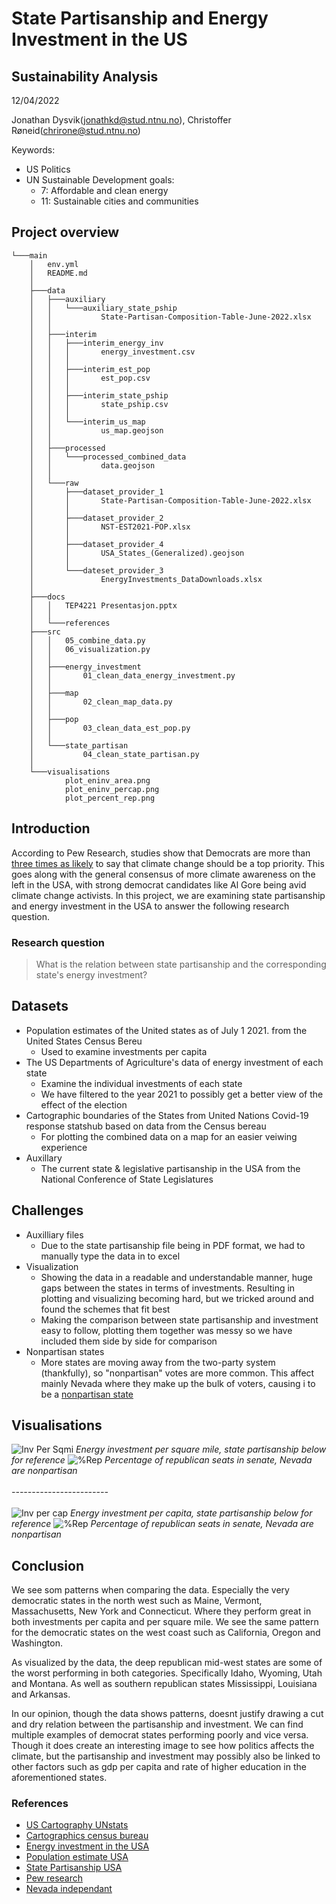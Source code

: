 # State Partisanship and Energy Investment in the US
## Sustainability Analysis
12/04/2022

Jonathan Dysvik(jonathkd@stud.ntnu.no), Christoffer Røneid(chrirone@stud.ntnu.no)

Keywords:
* US Politics
* UN Sustainable Development goals:
    * 7: Affordable and clean energy
    * 11: Sustainable cities and communities

## Project overview
```
└───main
    │   env.yml
    │   README.md
    │
    ├───data
    │   ├───auxiliary
    │   │   └───auxiliary_state_pship
    │   │           State-Partisan-Composition-Table-June-2022.xlsx
    │   │
    │   ├───interim
    │   │   ├───interim_energy_inv
    │   │   │       energy_investment.csv
    │   │   │
    │   │   ├───interim_est_pop
    │   │   │       est_pop.csv
    │   │   │
    │   │   ├───interim_state_pship
    │   │   │       state_pship.csv
    │   │   │
    │   │   └───interim_us_map
    │   │           us_map.geojson
    │   │
    │   ├───processed
    │   │   └───processed_combined_data
    │   │           data.geojson
    │   │
    │   └───raw
    │       ├───dataset_provider_1
    │       │       State-Partisan-Composition-Table-June-2022.xlsx
    │       │
    │       ├───dataset_provider_2
    │       │       NST-EST2021-POP.xlsx
    │       │
    │       ├───dataset_provider_4
    │       │       USA_States_(Generalized).geojson
    │       │
    │       └───dateset_provider_3
    │               EnergyInvestments_DataDownloads.xlsx
    │
    ├───docs
    │   │   TEP4221 Presentasjon.pptx
    │   │
    │   └───references
    ├───src
    │   │   05_combine_data.py
    │   │   06_visualization.py
    │   │
    │   ├───energy_investment
    │   │       01_clean_data_energy_investment.py
    │   │
    │   ├───map
    │   │       02_clean_map_data.py
    │   │
    │   ├───pop
    │   │       03_clean_data_est_pop.py
    │   │
    │   └───state_partisan
    │           04_clean_state_partisan.py
    │
    └───visualisations
            plot_eninv_area.png
            plot_eninv_percap.png
            plot_percent_rep.png
```

## Introduction
According to Pew Research, studies show that Democrats are more than [three times as likely](https://www.pewresearch.org/fact-tank/2020/02/28/more-americans-see-climate-change-as-a-priority-but-democrats-are-much-more-concerned-than-republicans/) to say that climate change should be a top priority. This goes along with the general consensus of more climate awareness on the left in the USA, with strong democrat candidates like Al Gore being avid climate change activists. In this project, we are examining state partisanship and energy investment in the USA to answer the following research question.

### Research question
> What is the relation between state partisanship and the corresponding state's energy investment?
 
## Datasets

* Population estimates of the United states as of July 1 2021. from the United States Census Bereu
    * Used to examine investments per capita 
* The US Departments of Agriculture's data of energy investment of each state
    * Examine the individual investments of each state
    * We have filtered to the year 2021 to possibly get a better view of the effect of the election
* Cartographic boundaries of the States from United Nations Covid-19 response statshub based on data from the Census bereau
    * For plotting the combined data on a map for an easier veiwing experience
* Auxillary
    * The current state & legislative partisanship in the USA from the National Conference of State Legislatures

## Challenges
* Auxilliary files
    * Due to the state partisanship file being in PDF format, we had to manually type the data in to excel
* Visualization
    * Showing the data in a readable and understandable manner, huge gaps between the states in terms of investments. Resulting in plotting and visualizing becoming hard, but we tricked around and found the schemes that fit best
    * Making the comparison between state partisanship and investment easy to follow, plotting them together was messy so we have included them side by side for comparison
* Nonpartisan states
    * More states are moving away from the two-party system (thankfully), so "nonpartisan" votes are more common. This affect mainly Nevada where they make up the bulk of voters, causing i to be a [nonpartisan state](https://thenevadaindependent.com/article/nonpartisan-power)

## Visualisations



![Inv Per Sqmi](visualisations/plot_eninv_area.png)
*Energy investment per square mile, state partisanship below for reference*
![%Rep](visualisations/plot_percent_rep.png)
*Percentage of republican seats in senate, Nevada are nonpartisan*
<br>
<br>
*------------------------*
<br>
<br>
![Inv per cap](visualisations/plot_eninv_percap.png)
*Energy investment per capita, state partisanship below for reference*
![%Rep](visualisations/plot_percent_rep.png)
*Percentage of republican seats in senate, Nevada are nonpartisan*

## Conclusion
We see som patterns when comparing the data. Especially the very democratic states in the north west such as Maine, Vermont, Massachusetts, New York and Connecticut. Where they perform great in both investments per capita and per square mile. We see the same pattern for the democratic states on the west coast such as California, Oregon and Washington.

As visualized by the data, the deep republican mid-west states are some of the worst performing in both categories. Specifically Idaho, Wyoming, Utah and Montana. As well as southern republican states Mississippi, Louisiana and Arkansas.

In our opinion, though the data shows patterns, doesnt justify drawing a cut and dry relation between the partisanship and investment. We can find multiple examples of democrat states performing poorly and vice versa. Though it does create an interesting image to see how politics affects the climate, but the partisanship and investment may possibly also be linked to other factors such as gdp per capita and rate of higher education in the aforementioned states.
### References

* [US Cartography UNstats](https://covid-19-data.unstatshub.org/maps/99fd67933e754a1181cc755146be21ca)
* [Cartographics census bureau](https://www.census.gov/geographies/mapping-files/time-series/geo/carto-boundary-file.html)
* [Energy investment in the USA](https://www.wctsservices.usda.gov/energy/maps/investment)
* [Population estimate USA](https://www.census.gov/data/tables/time-series/demo/popest/2020s-state-total.html#par_textimage_1574439295)
* [State Partisanship USA](https://www.ncsl.org/research/about-state-legislatures/partisan-composition.aspx)
* [Pew research](https://www.pewresearch.org/fact-tank/2020/02/28/more-americans-see-climate-change-as-a-priority-but-democrats-are-much-more-concerned-than-republicans/) 
* [Nevada independant](https://thenevadaindependent.com/article/nonpartisan-power)

